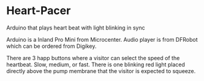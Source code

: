 # Heart-Pacer
Arduino that plays heart beat with light blinking in sync

Arduino is a Inland Pro Mini from Microcenter.
Audio player is from DFRobot which can be ordered from Digikey.

There are 3 happ buttons where a visitor can select the speed of the heartbeat. Slow, medium, or fast.
There is one blinking red light placed directly above the pump membrane that the visitor is expected to squeeze.
